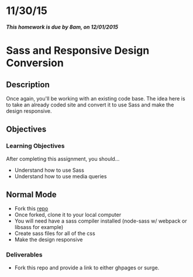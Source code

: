 # 11/30/15

___This homework is due by 8am, on 12/01/2015___

# Sass and Responsive Design Conversion

## Description
Once again, you'll be working with an existing code base. The idea here is to take an already coded site and convert it to use Sass and make the design responsive.

## Objectives

### Learning Objectives

After completing this assignment, you should...

* Understand how to use Sass
* Understand how to use media queries

## Normal Mode
* Fork this [repo](https://github.com/tiy-lv-frontend-2015-10/BarbedFlower)
* Once forked, clone it to your local computer
* You will need have a sass compiler installed (node-sass w/ webpack or libsass for example)
* Create sass files for all of the css
* Make the design responsive

### Deliverables

- Fork this repo and provide a link to either ghpages or surge.